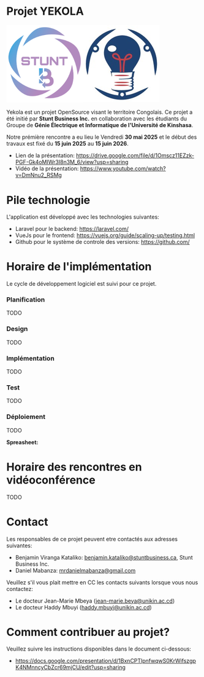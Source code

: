 # Projet YEKOLA

<div style="display: flex; flex-direction:row">
    <a target="_new" 
         href="https://www.linkedin.com/company/stunt-business/">
        <img src="./stuntbusiness-logo.png" alt="drawing" width="200"/>
    </a>
    <a target="_new" 
         href="https://www.linkedin.com/company/club-gei-polytech/posts/?feedView=all">
        <img src="./GEI.png" alt="drawing" width="200"/>
    </a>
</div>

Yekola est un projet OpenSource visant le territoire Congolais.  Ce projet a été initié par **Stunt Business Inc.** en collaboration avec les étudiants du Groupe de **Génie Électrique et Informatique de l'Université de Kinshasa**. 

Notre prémière rencontre a eu lieu le Vendredi **30 mai 2025** et le début des travaux est fixé du **15 juin 2025** au **15 juin 2026**. 

- Lien de la présentation: https://drive.google.com/file/d/1Omscz11EZzk-PGF-Gk4oMIWr3I8n3M_6/view?usp=sharing
- Vidéo de la présentation: https://www.youtube.com/watch?v=DmNnu2_RSMg

# Pile technologie 

L'application est développé avec les technologies suivantes:

- Laravel pour le backend: https://laravel.com/
- VueJs pour le frontend: https://vuejs.org/guide/scaling-up/testing.html
- Github pour le système de controle des versions: https://github.com/


# Horaire de l'implémentation

Le cycle de développement logiciel est suivi pour ce projet. 

### Planification

TODO 

### Design

TODO 
### Implémentation

TODO 
### Test

TODO 
### Déploiement

TODO 

**Spreasheet:** 


# Horaire des rencontres en vidéoconférence 

TODO

# Contact

Les responsables de ce projet peuvent etre contactés aux adresses suivantes:

- Benjamin Viranga Kataliko: benjamin.kataliko@stuntbusiness.ca, Stunt Business Inc. 
- Daniel Mabanza: mrdanielmabanza@gmail.com 

Veuillez s'il vous plait mettre en CC les contacts suivants lorsque vous nous contactez: 

- Le docteur Jean-Marie Mbeya (jean-marie.beya@unikin.ac.cd)  
- Le docteur Haddy Mbuyi (haddy.mbuyi@unikin.ac.cd) 

# Comment contribuer au projet?

Veuillez suivre les instructions disponibles dans le document ci-dessous:

- https://docs.google.com/presentation/d/1BxnCPTlpnfwqwS0KrWifszgpK4NMnncyCbZcr69mjCU/edit?usp=sharing